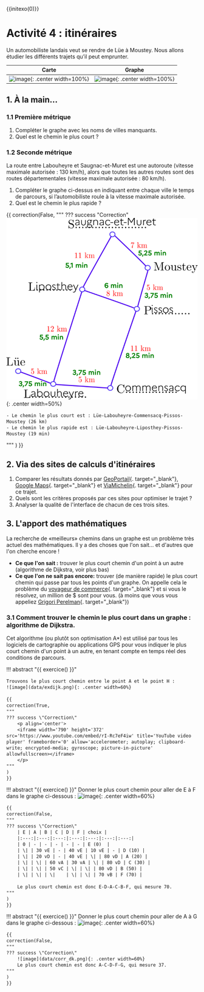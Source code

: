 {{initexo(0)}}

# Activité 4 : itinéraires

Un automobiliste landais veut se rendre de Lüe à Moustey. Nous allons étudier les différents trajets
qu’il peut emprunter.

|  Carte | Graphe |
|:--:|:--:|
|![image](data/carte_globale.png){: .center width=100%}|![image](data/graphe_vide.png){: .center width=100%}|

## 1. À la main...
### 1.1 Première métrique

1. Compléter le graphe avec les noms de villes manquants.
2. Quel est le chemin le plus court ?

### 1.2 Seconde métrique

La route entre Labouheyre et Saugnac-et-Muret est une autoroute (vitesse maximale autorisée :
130 km/h), alors que toutes les autres routes sont des routes départementales (vitesse maximale
autorisée : 80 km/h). 

1. Compléter le graphe ci-dessus en indiquant entre chaque ville le temps de parcours, si
l’automobiliste roule à la vitesse maximale autorisée.
2. Quel est le chemin le plus rapide ?



{{
correction(False,
"""
??? success \"Correction\" 
	![image](data/graphePissos.png){: .center width=50%}

	- Le chemin le plus court est : Lüe-Labouheyre-Commensacq-Pissos-Moustey (26 km)
	- Le chemin le plus rapide est : Lüe-Labouheyre-Liposthey-Pissos-Moustey (19 min)	
"""
)
}}



## 2. Via des sites de calculs d'itinéraires

1. Comparer les résultats donnés par [GeoPortail](https://www.geoportail.gouv.fr/){. target="_blank"}, [Google Maps](https://www.google.fr/maps){. target="_blank"} et [ViaMichelin](https://www.viamichelin.fr/){. target="_blank"} pour ce trajet.
2. Quels sont les critères proposés par ces sites pour optimiser le trajet ?
3. Analyser la qualité de l'interface de chacun de ces trois sites.


## 3. L'apport des mathématiques
La recherche de «meilleurs» chemins dans un graphe est un problème très actuel des mathématiques. 
Il y a des choses que l'on sait... et d'autres que l'on cherche encore !

- **Ce que l'on sait :** trouver le plus court chemin d'un point à un autre (algorithme de Dijkstra, voir plus bas)
- **Ce que l'on ne sait pas encore:** trouver (de manière rapide) le plus court chemin qui passe par tous les points d'un graphe. On appelle cela le problème du [voyageur de commerce](https://fr.wikipedia.org/wiki/Probl%C3%A8me_du_voyageur_de_commerce){. target="_blank"} et si vous le résolvez, un million de $ sont pour vous. (à moins que vous vous appeliez [Grigori Perelman](https://fr.wikipedia.org/wiki/Grigori_Perelman){. target="_blank"})


### 3.1 Comment trouver le chemin le plus court dans un graphe : algorithme de Dijkstra.
Cet algorithme (ou plutôt son optimisation A*) est utilisé par tous les logiciels de cartographie ou applications GPS pour vous indiquer le plus court chemin d'un point à un autre, en tenant compte en temps réel des conditions de parcours.


!!! abstract "{{ exercice() }}"
	
	Trouvons le plus court chemin entre le point A et le point H :
	![image](data/exdijk.png){: .center width=60%}

	{{
	correction(True,
	"""
	??? success \"Correction\" 
		<p align='center'>
		<iframe width='790' height='372' src='https://www.youtube.com/embed/rI-Rc7eF4iw' title='YouTube video player' frameborder='0' allow='accelerometer; autoplay; clipboard-write; encrypted-media; gyroscope; picture-in-picture' allowfullscreen></iframe>
		</p>		
	"""
	)
	}}



!!! abstract "{{ exercice() }}"
	Donner le plus court chemin pour aller de E à F dans le graphe ci-dessous :
	![image](data/graph.png){: .center width=60%}	

	{{
	correction(False,
	"""
	??? success \"Correction\" 
		| E | A | B | C | D | F | choix |
		|:---:|:---:|:---:|:---:|:---:|:---:|:---:|
		| 0 | - | - | - | - | - | E (0)  |
		| \| | 30 vE | - | 40 vE | 10 vE | - | D (10) |
		| \| | 20 vD | - | 40 vE | \| | 80 vD | A (20) |
		| \| | \| | 60 vA | 30 vA | \| | 80 vD | C (30) |
		| \| | \| | 50 vC | \| | \| | 80 vD | B (50) |
		| \| | \| | \|    | \| | \| | 70 vB | F (70) |

		Le plus court chemin est donc E-D-A-C-B-F, qui mesure 70.
	"""
	)
	}}

!!! abstract "{{ exercice() }}"
	Donner le plus court chemin pour aller de A à G dans le graphe ci-dessous :
	![image](data/graph2.png){: .center width=60%}	

	{{
	correction(False,
	"""
	??? success \"Correction\" 
		![image](data/corr_dk.png){: .center width=60%}	
		Le plus court chemin est donc A-C-D-F-G, qui mesure 37.	
	"""
	)
	}}